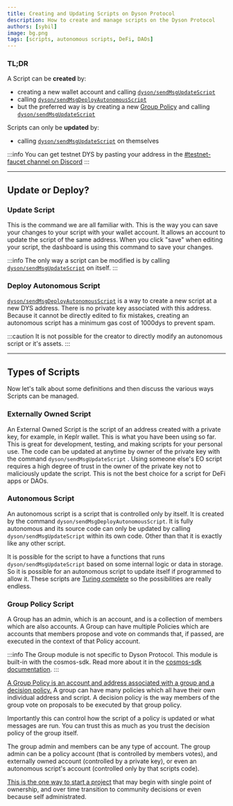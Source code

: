 ```yaml
---
title: Creating and Updating Scripts on Dyson Protocol
description: How to create and manage scripts on the Dyson Protocol
authors: [sybil]
image: bg.png
tags: [scripts, autonomous scripts, DeFi, DAOs]
---
```



### TL;DR

A Script can be **created** by:

- creating a new wallet account and calling [`dyson/sendMsgUpdateScript`](https://dys-testnet.dysonvalidator.com/commands?command=dyson/sendMsgUpdateScript) 
- calling [`dyson/sendMsgDeployAutonomousScript`](https://dys-testnet.dysonvalidator.com/commands?command=dyson/sendMsgDeployAutonomousScript)
- but the preferred way is by creating a new [Group Policy](https://dys-testnet.dysonvalidator.com/commands?command=cosmos.group.v1/sendMsgCreateGroupPolicy) and calling  [`dyson/sendMsgUpdateScript`](https://dys-testnet.dysonvalidator.com/commands?command=dyson/sendMsgUpdateScript) 

Scripts can only be **updated** by:

- calling [`dyson/sendMsgUpdateScript`](https://dys-testnet.dysonvalidator.com/commands?command=dyson/sendMsgUpdateScript) on themselves  

:::info 
 You can get testnet DYS by pasting your address in the [#testnet-faucet channel on Discord](https://discord.com/channels/940167079657615370/940167079657615373)
:::

<!-- truncate -->

---

## Update or Deploy?

### Update Script

This is the command we are all familiar with. This is the way you can save your changes to your script with your wallet account. It allows an account to update the script of the same address. When you click "save" when editing your script, the dashboard is using this command to save your changes.

:::info
The only way a script can be modified is by calling [`dyson/sendMsgUpdateScript`](https://dys-testnet.dysonvalidator.com/commands?command=dyson/sendMsgUpdateScript) on itself.
:::

### Deploy Autonomous Script

[`dyson/sendMsgDeployAutonomousScript`](https://dys-testnet.dysonvalidator.com/commands?command=dyson/sendMsgDeployAutonomousScript) is a way to create a new script at a new DYS address. There is no private key associated with this address. Because it cannot be directly edited to fix mistakes, creating an autonomous script has a minimum gas cost of 1000dys to prevent spam.

:::caution
It is not possible for the creator to directly modify an autonomous script or it's assets.
:::

---

## Types of Scripts

Now let's talk about some definitions and then discuss the various ways Scripts can be managed.

### Externally Owned Script

An External Owned Script is the script of an address created with a private key, for example, in Keplr wallet. This is what you have been using so far. This is great for development, testing, and making scripts for your personal use. The code can be updated at anytime by owner of the private key with the command `dyson/sendMsgUpdateScript` . Using someone else's EO script requires a high degree of trust in the owner of the private key not to maliciously update the script. This is not the best choice for a script for DeFi apps or DAOs.

### Autonomous Script

An autonomous script is a script that is controlled only by itself. It is created by the command `dyson/sendMsgDeployAutonomousScript`. It is fully autonomous and its source code can only be updated by calling `dyson/sendMsgUpdateScript` within its own code. Other than that it is exactly like any other script.

It is possible for the script to have a functions that runs `dyson/sendMsgUpdateScript` based on some internal logic or data in storage. So it is possible for an autonomous script to update itself if programmed to allow it. These scripts are [Turing complete](https://en.wikipedia.org/wiki/Turing_completeness) so the possibilities are really endless.

### Group Policy Script

 A Group has an admin, which is an account, and is a collection of members which are also accounts.  A Group can have multiple Policies which are accounts that members propose and vote on commands that, if passed, are executed in the context of that Policy account.

:::info
The Group module is not specific to Dyson Protocol. This module is built-in with the cosmos-sdk. Read more about it in the [cosmos-sdk documentation](https://docs.cosmos.network/main/modules/group).
:::

[A Group Policy is an account and address associated with a group and a decision policy.](https://docs.cosmos.network/main/modules/group#concepts) A group can have many policies which all have their own individual address and script. A decision policy is the way members of the group vote on proposals to be executed by that group policy.


Importantly this can control how the script of a policy is updated or what messages are run. You can trust this as much as you trust the decision policy of the group itself.

The group admin and members can be any type of account. The group admin can be a policy account (that is controlled by members votes), and externally owned account (controlled by a private key), or even an autonomous script's account (controlled only by that scripts code). 

[This is the one way to start a project]( https://dys-testnet.dysonvalidator.com/commands?command=cosmos.group.v1/sendMsgCreateGroupWithPolicy) that may begin with single point of ownership, and over time transition to community decisions or even because self administrated.



